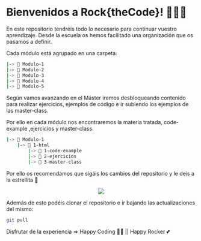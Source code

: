# Bienvenidos a Rock{theCode}! 👨🏽‍💻

En este repositorio tendréis todo lo necesario para continuar vuestro aprendizaje. Desde la escuela os hemos facilitado una organización que os pasamos a definir.

Cada módulo está agrupado en una carpeta:

```bash
|-> 📁 Modulo-1
|-> 📁 Modulo-2
|-> 📁 Modulo-3
|-> 📁 Modulo-4
|-> 📁 Modulo-5
```

Según vamos avanzando en el Máster iremos desbloqueando contenido para realizar ejercicios, ejemplos de código e ir subiendo los ejemplos de las master-class.

Por ello en cada módulo nos encontraremos la materia tratada, code-example ,ejercicios y master-class.

```bash
|-> 📁 Modulo-1
	|-> 📁 1-html
		|-> 📁 1-code-example
		|-> 📁 2-ejercicios
		|-> 📁 3-master-class
```

Por ello os recomendamos que sigáis los cambios del repositorio y le deis a la estrellita 🌟

<div align="center"><img src="./README/save-star.png" /></div>

Además de esto podéis clonar el repositorio e ir bajando las actualizaciones del mismo:

```bash
git pull
```

Disfrutar de la experiencia ⇒ Happy Coding 🖖🏽 || Happy Rocker 💕
